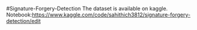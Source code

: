 #Signature-Forgery-Detection
The dataset is available on kaggle.
Notebook:https://www.kaggle.com/code/sahithich3812/signature-forgery-detection/edit
